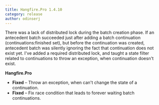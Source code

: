 ```yaml
---
title: Hangfire.Pro 1.4.10
category: release
author: odinserj
---
```


​There was a lack of distributed lock during the batch creation phase. If an antecedent batch succeeded just after adding a batch continuation (continuations:finished set), but before the continuation was created, antecedent batch was silently ignoring the fact that continuation does not exist yet. ​I've added a required distributed lock, and taught a state filter related to continuations to throw an exception, when continuation doesn't exist.

**Hangfire.Pro**

* **Fixed** – Throw an exception, when can't change the state of a continuation.
* **Fixed** – Fix race condition that leads to forever waiting batch continuations.
